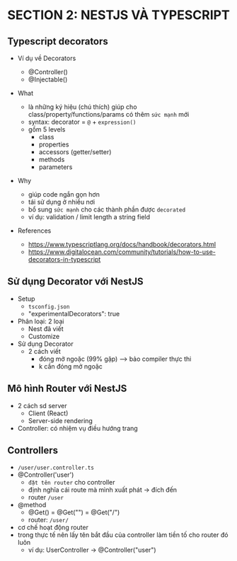 # SECTION 2: NESTJS VÀ TYPESCRIPT 

## Typescript decorators

- Ví dụ về Decorators
    - @Controller()
    - @Injectable()
- What
    - là những ký hiệu (chú thích) giúp cho class/property/functions/params có thêm `sức mạnh` mới
    - syntax: decorator = `@` + `expression()`
    - gồm 5 levels
        - class
        - properties
        - accessors (getter/setter)
        - methods
        - parameters
- Why
    - giúp code ngắn gọn hơn
    - tái sử dụng ở nhiều nơi
    - bổ sung `sức mạnh` cho các thành phần được `decorated`
    - ví dụ: validation / limit length a string field

- References
    - https://www.typescriptlang.org/docs/handbook/decorators.html
    - https://www.digitalocean.com/community/tutorials/how-to-use-decorators-in-typescript

## Sử dụng Decorator với NestJS
- Setup
    - `tsconfig.json`
    - "experimentalDecorators": true
- Phân loại: 2 loại
    - Nest đã viết
    - Customize 
- Sử dụng Decorator
    - 2 cách viết
        - đóng mở ngoặc (99% gặp) --> bảo compiler thực thi 
        - k cần đóng mở ngoặc

## Mô hình Router với NestJS
- 2 cách sd server
    - Client (React)
    - Server-side rendering
- Controller: có nhiệm vụ điều hướng trang

## Controllers
- `/user/user.controller.ts`
- @Controller('user') 
    - `đặt tên router` cho controller
    - định nghĩa cái route mà mình xuất phát -> đích đến
    - router `/user`
- @method
    - @Get() = @Get("") = @Get("/")
    - router: `/user/`
- cơ chế hoạt động router
- trong thực tế nên lấy tên bắt đầu của controller làm tiền tố cho router đó luôn
    - ví dụ: UserController -> @Controller("user")
